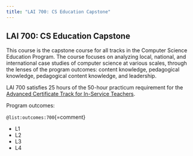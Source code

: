 ```yaml
---
title: "LAI 700: CS Education Capstone"
---
```


## LAI 700: CS Education Capstone

This course is the capstone course for all tracks in the Computer Science Education Program. 
The course focuses on analyzing local, national, and international case studies of computer 
science at various scales, through the lenses of the program outcomes: content knowledge, 
pedagogical knowledge, pedagogical content knowledge, and leadership. 

LAI 700 satisfies 25 hours of the 50-hour practicum requirement for the 
[Advanced Certificate Track for In-Service Teachers](#advanced-certificate-track-for-in-service-teachers).

Program outcomes:

` @list:outcomes:700 `{=comment}

 - L1
 - L2
 - L3
 - L4